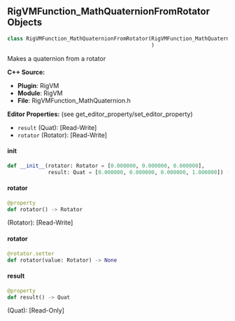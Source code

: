 ## RigVMFunction_MathQuaternionFromRotator Objects

```python
class RigVMFunction_MathQuaternionFromRotator(RigVMFunction_MathQuaternionBase
                                              )
```

Makes a quaternion from a rotator

**C++ Source:**

- **Plugin**: RigVM
- **Module**: RigVM
- **File**: RigVMFunction_MathQuaternion.h

**Editor Properties:** (see get_editor_property/set_editor_property)

- ``result`` (Quat):  [Read-Write]
- ``rotator`` (Rotator):  [Read-Write]

<a id="unreal.RigVMFunction_MathQuaternionFromRotator.__init__"></a>

#### __init__

```python
def __init__(rotator: Rotator = [0.000000, 0.000000, 0.000000],
             result: Quat = [0.000000, 0.000000, 0.000000, 1.000000]) -> None
```

<a id="unreal.RigVMFunction_MathQuaternionFromRotator.rotator"></a>

#### rotator

```python
@property
def rotator() -> Rotator
```

(Rotator):  [Read-Write]

<a id="unreal.RigVMFunction_MathQuaternionFromRotator.rotator"></a>

#### rotator

```python
@rotator.setter
def rotator(value: Rotator) -> None
```

<a id="unreal.RigVMFunction_MathQuaternionFromRotator.result"></a>

#### result

```python
@property
def result() -> Quat
```

(Quat):  [Read-Only]

<a id="unreal.RigUnit_MathQuaternionFromRotator"></a>